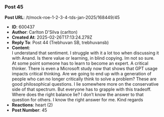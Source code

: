 ### Post 45
**Post URL**: /t/mock-roe-1-2-3-4-tds-jan-2025/168449/45
- **ID**: 600437
- **Author**: Carlton D'Silva (carlton)
- **Created At**: 2025-02-26T17:13:24.279Z
- **Reply To**: Post 44 (Trebhuvan SB, trebhuvansb)
- **Content**:  
  I understand that sentiment. I struggle with it a lot too when discussing it with Anand. Is there value or learning, in blind copying. Im not so sure. At some point someone has to learn to become an expert. A critical thinker. There is even a Microsoft study now that shows that GPT usage impacts critical thinking. Are we going to end up with a generation of people who can no longer critically think to solve a problem? These are good philosophical questions. I lie somewhere more on the conservative side of that spectrum. But everyone has to grapple with this tradeoff. Where does the right balance lie? I don’t know the answer to that question for others. I know the right answer for me.
Kind regards
- **Reactions**: heart (2)
- **Post Number**: 45

